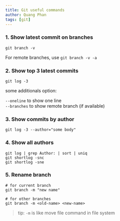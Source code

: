 ```yaml
---
title: Git useful commands
author: Quang Phan
tags: [git]
---
```


### 1. Show latest commit on branches

```
git branch -v
```

For remote branches, use `git branch -v -a`

### 2. Show top 3 latest commits

```
git log -3
```

some additionals option:

`--oneline` to show one line  
`--branches` to show remote branch (if available)

### 3. Show commits by author

```
git log -3 --author="some body"
```

### 4. Show all authors

```
git log | grep Author: | sort | uniq
git shortlog -snc
git shortlog -sne
```

### 5. Rename branch

```
# for current branch
git branch -m "new name"

# for other branches
git branch -m <old-name> <new-name>
```

> tip: `-m` is like move file command in file system
